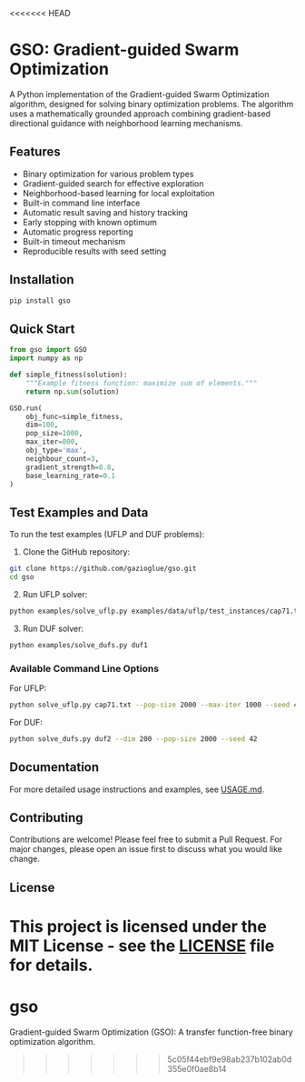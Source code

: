 <<<<<<< HEAD
# GSO: Gradient-guided Swarm Optimization

A Python implementation of the Gradient-guided Swarm Optimization algorithm, designed for solving binary optimization problems. The algorithm uses a mathematically grounded approach combining gradient-based directional guidance with neighborhood learning mechanisms.

## Features

- Binary optimization for various problem types
- Gradient-guided search for effective exploration
- Neighborhood-based learning for local exploitation
- Built-in command line interface
- Automatic result saving and history tracking
- Early stopping with known optimum
- Automatic progress reporting
- Built-in timeout mechanism
- Reproducible results with seed setting

## Installation

```bash
pip install gso
```

## Quick Start

```python
from gso import GSO
import numpy as np

def simple_fitness(solution):
    """Example fitness function: maximize sum of elements."""
    return np.sum(solution)

GSO.run(
    obj_func=simple_fitness,
    dim=100,
    pop_size=1000,
    max_iter=800,
    obj_type='max',
    neighbour_count=3,
    gradient_strength=0.8,
    base_learning_rate=0.1
)
```

## Test Examples and Data

To run the test examples (UFLP and DUF problems):

1. Clone the GitHub repository:
```bash
git clone https://github.com/gazioglue/gso.git
cd gso
```

2. Run UFLP solver:
```bash
python examples/solve_uflp.py examples/data/uflp/test_instances/cap71.txt
```

3. Run DUF solver:
```bash
python examples/solve_dufs.py duf1
```

### Available Command Line Options

For UFLP:
```bash
python solve_uflp.py cap71.txt --pop-size 2000 --max-iter 1000 --seed 42
```

For DUF:
```bash
python solve_dufs.py duf2 --dim 200 --pop-size 2000 --seed 42
```

## Documentation

For more detailed usage instructions and examples, see [USAGE.md](USAGE.md).

## Contributing

Contributions are welcome! Please feel free to submit a Pull Request. For major changes, please open an issue first to discuss what you would like change.

## License

This project is licensed under the MIT License - see the [LICENSE](LICENSE) file for details.
=======
# gso
Gradient-guided Swarm Optimization (GSO): A transfer function-free binary optimization algorithm.
>>>>>>> 5c05f44ebf9e98ab237b102ab0d355e0f0ae8b14
